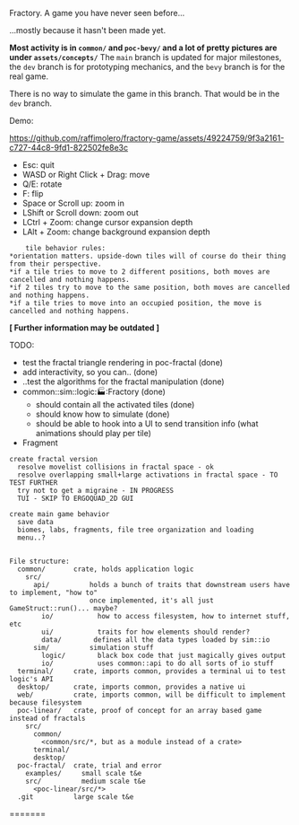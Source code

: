 Fractory. A game you have never seen before...

...mostly because it hasn't been made yet.

**Most activity is in `common/` and `poc-bevy/` and a lot of pretty pictures are under `assets/concepts/`**
The `main` branch is updated for major milestones, the `dev` branch is for prototyping mechanics, and the `bevy` branch is for the real game.

There is no way to simulate the game in this branch. That would be in the `dev` branch.

Demo:

https://github.com/raffimolero/fractory-game/assets/49224759/9f3a2161-c727-44c8-9fd1-822502fe8e3c

- Esc: quit
- WASD or Right Click + Drag: move
- Q/E: rotate
- F: flip
- Space or Scroll up: zoom in
- LShift or Scroll down: zoom out
- LCtrl + Zoom: change cursor expansion depth
- LAlt + Zoom: change background expansion depth

```
    tile behavior rules:
*orientation matters. upside-down tiles will of course do their thing from their perspective.
*if a tile tries to move to 2 different positions, both moves are cancelled and nothing happens.
*if 2 tiles try to move to the same position, both moves are cancelled and nothing happens.
*if a tile tries to move into an occupied position, the move is cancelled and nothing happens.
```

**[ Further information may be outdated ]**

TODO:
- test the fractal triangle rendering in poc-fractal (done)
- add interactivity, so you can.. (done)
- ..test the algorithms for the fractal manipulation (done)
- common::sim::logic::factory::Fractory (done)
    * should contain all the activated tiles (done)
    * should know how to simulate (done)
    * should be able to hook into a UI to send transition info (what animations should play per tile)
- Fragment

```
create fractal version
  resolve movelist collisions in fractal space - ok
  resolve overlapping small+large activations in fractal space - TO TEST FURTHER
  try not to get a migraine - IN PROGRESS
  TUI - SKIP TO ERGOQUAD_2D GUI

create main game behavior
  save data
  biomes, labs, fragments, file tree organization and loading
  menu..?


File structure:
  common/       crate, holds application logic
    src/
      api/          holds a bunch of traits that downstream users have to implement, "how to"
                    once implemented, it's all just GameStruct::run()... maybe?
        io/           how to access filesystem, how to internet stuff, etc
        ui/           traits for how elements should render?
        data/        defines all the data types loaded by sim::io
      sim/          simulation stuff
        logic/        black box code that just magically gives output
        io/           uses common::api to do all sorts of io stuff
  terminal/     crate, imports common, provides a terminal ui to test logic's API
  desktop/      crate, imports common, provides a native ui
  web/          crate, imports common, will be difficult to implement because filesystem
  poc-linear/   crate, proof of concept for an array based game instead of fractals
    src/
      common/
        <common/src/*, but as a module instead of a crate>
      terminal/
      desktop/
  poc-fractal/  crate, trial and error
    examples/     small scale t&e
    src/          medium scale t&e
      <poc-linear/src/*>
  .git          large scale t&e
```
=======
